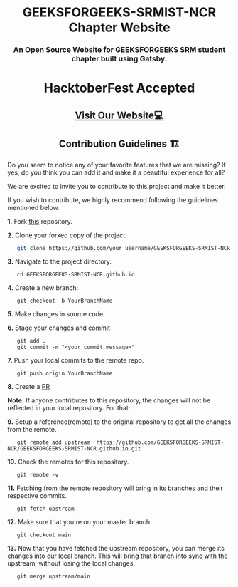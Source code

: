 <h1 align="center">GEEKSFORGEEKS-SRMIST-NCR Chapter Website </h1>

<h3 align="center"> An Open Source Website for GEEKSFORGEEKS SRM student chapter built using Gatsby. </h3>

<h1 align="center">HacktoberFest Accepted</h1>
<h2 align="center">
<a href="https://www.srmist-ncr-gfg.org/" target="_blank">Visit Our Website💻</a>
</h2>

<h2 align="center"> Contribution Guidelines 🏗 </h2>

Do you seem to notice any of your favorite features that we are missing? If yes, do you think you can add it and make it a beautiful experience for all? 

We are excited to invite you to contribute to this project and make it better.

If you wish to contribute, we highly recommend following the guidelines mentioned below. 

**1.**  Fork [this](https://github.com/GEEKSFORGEEKS-SRMIST-NCR/GEEKSFORGEEKS-SRMIST-NCR.github.io) repository.

**2.**  Clone your forked copy of the project.

```bash
   git clone https://github.com/your_username/GEEKSFORGEEKS-SRMIST-NCR.github.io.git
```

**3.** Navigate to the project directory.
```
   cd GEEKSFORGEEKS-SRMIST-NCR.github.io
```

**4.** Create a new branch:
```
   git checkout -b YourBranchName
```

**5.** Make changes in source code.

**6.** Stage your changes and commit

```
   git add .
   git commit -m "<your_commit_message>"
```

**7.** Push your local commits to the remote repo.

```
   git push origin YourBranchName
```

**8.** Create a [PR](https://help.github.com/en/github/collaborating-with-issues-and-pull-requests/creating-a-pull-request)

**Note:** If anyone contributes to this repository, the changes will not be reflected in your local repository. For that:

**9.** Setup a reference(remote) to the original repository to get all the changes from the remote.
```
   git remote add upstream  https://github.com/GEEKSFORGEEKS-SRMIST-NCR/GEEKSFORGEEKS-SRMIST-NCR.github.io.git
```

**10.** Check the remotes for this repository.
```
   git remote -v
```

**11.** Fetching from the remote repository will bring in its branches and their respective commits.
```
   git fetch upstream
```

**12.** Make sure that you're on your master branch.
```
   git checkout main
```

**13.** Now that you have fetched the upstream repository, you can merge its changes into our local branch. This will bring that branch into sync with the upstream, without losing the local changes.
```
   git merge upstream/main
```
